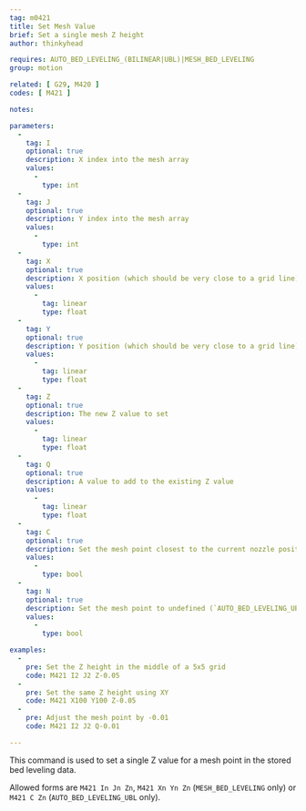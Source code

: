 ```yaml
---
tag: m0421
title: Set Mesh Value
brief: Set a single mesh Z height
author: thinkyhead

requires: AUTO_BED_LEVELING_(BILINEAR|UBL)|MESH_BED_LEVELING
group: motion

related: [ G29, M420 ]
codes: [ M421 ]

notes:

parameters:
  -
    tag: I
    optional: true
    description: X index into the mesh array
    values:
      -
        type: int
  -
    tag: J
    optional: true
    description: Y index into the mesh array
    values:
      -
        type: int
  -
    tag: X
    optional: true
    description: X position (which should be very close to a grid line) (`MESH_BED_LEVELING` only)
    values:
      -
        tag: linear
        type: float
  -
    tag: Y
    optional: true
    description: Y position (which should be very close to a grid line) (`MESH_BED_LEVELING` only)
    values:
      -
        tag: linear
        type: float
  -
    tag: Z
    optional: true
    description: The new Z value to set
    values:
      -
        tag: linear
        type: float
  -
    tag: Q
    optional: true
    description: A value to add to the existing Z value
    values:
      -
        tag: linear
        type: float
  -
    tag: C
    optional: true
    description: Set the mesh point closest to the current nozzle position (`AUTO_BED_LEVELING_UBL` only)
    values:
      -
        type: bool
  -
    tag: N
    optional: true
    description: Set the mesh point to undefined (`AUTO_BED_LEVELING_UBL` only)
    values:
      -
        type: bool

examples:
  -
    pre: Set the Z height in the middle of a 5x5 grid
    code: M421 I2 J2 Z-0.05
  -
    pre: Set the same Z height using XY
    code: M421 X100 Y100 Z-0.05
  -
    pre: Adjust the mesh point by -0.01
    code: M421 I2 J2 Q-0.01

---
```


This command is used to set a single Z value for a mesh point in the stored bed leveling data.

Allowed forms are `M421 In Jn Zn`, `M421 Xn Yn Zn` (`MESH_BED_LEVELING` only) or `M421 C Zn` (`AUTO_BED_LEVELING_UBL` only).
